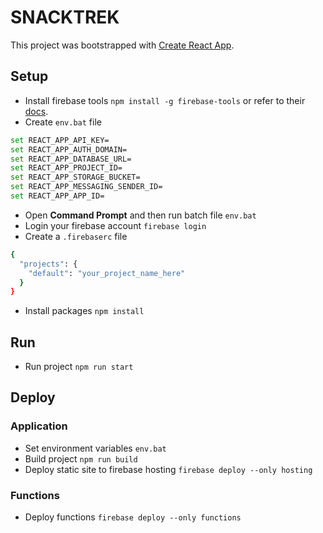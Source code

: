# SNACKTREK

This project was bootstrapped with [Create React App](https://github.com/facebook/create-react-app).

## Setup
* Install firebase tools `npm install -g firebase-tools` or refer to their [docs](https://github.com/firebase/firebase-tools).
* Create `env.bat` file
```bash
set REACT_APP_API_KEY=
set REACT_APP_AUTH_DOMAIN=
set REACT_APP_DATABASE_URL=
set REACT_APP_PROJECT_ID=
set REACT_APP_STORAGE_BUCKET=
set REACT_APP_MESSAGING_SENDER_ID=
set REACT_APP_APP_ID=
```
* Open **Command Prompt** and then run batch file `env.bat` 
* Login your firebase account `firebase login`
* Create a `.firebaserc` file
```bash
{
  "projects": {
    "default": "your_project_name_here"
  }
}
```
* Install packages `npm install`

## Run
* Run project `npm run start`

## Deploy
### Application
* Set environment variables `env.bat`
* Build project `npm run build`
* Deploy static site to firebase hosting `firebase deploy --only hosting`

### Functions
* Deploy functions `firebase deploy --only functions`
